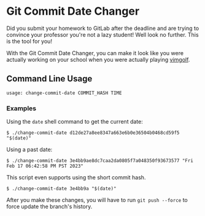 # Git Commit Date Changer

Did you submit your homework to GitLab after the deadline and are trying to convince
your professor you're not a lazy student! Well look no further. This is the tool for you!

With the Git Commit Date Changer, you can make it look like you were actually working on your
school when you were actually playing [vimgolf](https://www.vimgolf.com/).

## Command Line Usage
```
usage: change-commit-date COMMIT_HASH TIME
```

### Examples

Using the `date` shell command to get the current date:
```
$ ./change-commit-date d12de27a8ee8347a663e6b0e36504b0468cd59f5 "$(date)"
```

Using a past date:
```
$ ./change-commit-date 3e4bb9ae8dc7caa2da0805f7a048350f93673577 "Fri Feb 17 06:42:58 PM PST 2023"
```

This script even supports using the short commit hash.
```
$ ./change-commit-date 3e4bb9a "$(date)"
```

After you make these changes, you will have to run `git push --force` to force update the branch's
history.
